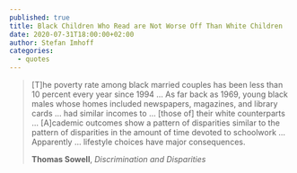```yaml
---
published: true
title: Black Children Who Read are Not Worse Off Than White Children
date: 2020-07-31T18:00:00+02:00
author: Stefan Imhoff
categories:
  - quotes
---
```


> [T]he poverty rate among black married couples has been less than 10 percent every year since 1994 … As far back as 1969, young black males whose homes included newspapers, magazines, and library cards … had similar incomes to … [those of] their white counterparts … [A]cademic outcomes show a pattern of disparities similar to the pattern of disparities in the amount of time devoted to schoolwork … Apparently … lifestyle choices have major consequences.
>
> **Thomas Sowell**, _Discrimination and Disparities_
